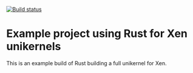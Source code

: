 [![Build status](https://gitlab.com/cardoe/oxerun/badges/master/pipeline.svg)](https://gitlab.com/cardoe/oxerun/commits/master)

# Example project using Rust for Xen unikernels

This is an example build of Rust building a full unikernel for Xen.
